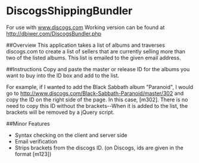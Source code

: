 # DiscogsShippingBundler

For use with www.discogs.com
Working version can be found at http://dbiwer.com/DiscogsBundler.php

##Overview
This application takes a list of albums and traverses discogs.com to 
create a list of sellers that are currently selling more than two
of the listed albums.  This list is emailed to the given email address.

##Instructions
Copy and paste the master or release ID for the albums you want to buy
into the ID box and add to the list.

For example, if I wanted to add the Black Sabbath album "Paranoid", I would
go to http://www.discogs.com/Black-Sabbath-Paranoid/master/302 and copy
the ID on the right side of the page.  In this case, [m302].  There is no need
to copy this ID without the brackets--When it is added to the list, the
brackets will be removed by a jQuery script.

##Minor Features
* Syntax checking on the client and server side
* Email verification
* Strips brackets from the discogs ID.
	(on Discogs, ids are given in the format [m123])
